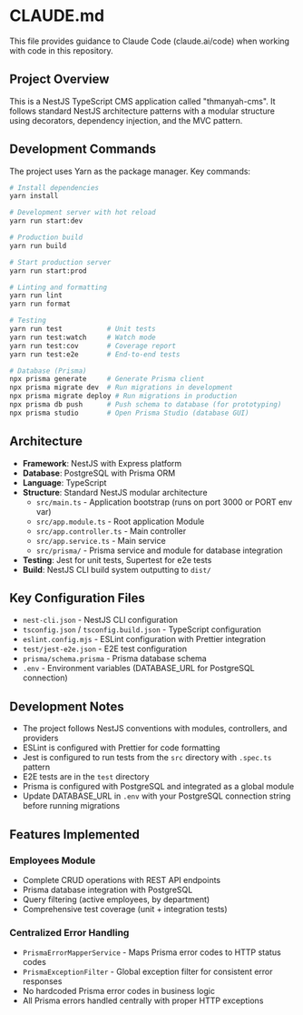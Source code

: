 # CLAUDE.md

This file provides guidance to Claude Code (claude.ai/code) when working with code in this repository.

## Project Overview

This is a NestJS TypeScript CMS application called "thmanyah-cms". It follows standard NestJS architecture patterns with a modular structure using decorators, dependency injection, and the MVC pattern.

## Development Commands

The project uses Yarn as the package manager. Key commands:

```bash
# Install dependencies
yarn install

# Development server with hot reload
yarn run start:dev

# Production build
yarn run build

# Start production server
yarn run start:prod

# Linting and formatting
yarn run lint
yarn run format

# Testing
yarn run test           # Unit tests
yarn run test:watch     # Watch mode
yarn run test:cov       # Coverage report
yarn run test:e2e       # End-to-end tests

# Database (Prisma)
npx prisma generate     # Generate Prisma client
npx prisma migrate dev  # Run migrations in development
npx prisma migrate deploy # Run migrations in production
npx prisma db push      # Push schema to database (for prototyping)
npx prisma studio       # Open Prisma Studio (database GUI)
```

## Architecture

- **Framework**: NestJS with Express platform
- **Database**: PostgreSQL with Prisma ORM
- **Language**: TypeScript
- **Structure**: Standard NestJS modular architecture
  - `src/main.ts` - Application bootstrap (runs on port 3000 or PORT env var)
  - `src/app.module.ts` - Root application Module
  - `src/app.controller.ts` - Main controller
  - `src/app.service.ts` - Main service
  - `src/prisma/` - Prisma service and module for database integration
- **Testing**: Jest for unit tests, Supertest for e2e tests
- **Build**: NestJS CLI build system outputting to `dist/`

## Key Configuration Files

- `nest-cli.json` - NestJS CLI configuration
- `tsconfig.json` / `tsconfig.build.json` - TypeScript configuration
- `eslint.config.mjs` - ESLint configuration with Prettier integration
- `test/jest-e2e.json` - E2E test configuration
- `prisma/schema.prisma` - Prisma database schema
- `.env` - Environment variables (DATABASE_URL for PostgreSQL connection)

## Development Notes

- The project follows NestJS conventions with modules, controllers, and providers
- ESLint is configured with Prettier for code formatting
- Jest is configured to run tests from the `src` directory with `.spec.ts` pattern
- E2E tests are in the `test` directory
- Prisma is configured with PostgreSQL and integrated as a global module
- Update DATABASE_URL in `.env` with your PostgreSQL connection string before running migrations

## Features Implemented

### Employees Module
- Complete CRUD operations with REST API endpoints
- Prisma database integration with PostgreSQL
- Query filtering (active employees, by department)
- Comprehensive test coverage (unit + integration tests)

### Centralized Error Handling
- `PrismaErrorMapperService` - Maps Prisma error codes to HTTP status codes
- `PrismaExceptionFilter` - Global exception filter for consistent error responses
- No hardcoded Prisma error codes in business logic
- All Prisma errors handled centrally with proper HTTP exceptions